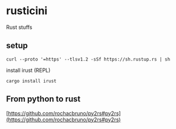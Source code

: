 # rusticini
Rust stuffs


setup
-----

````
curl --proto '=https' --tlsv1.2 -sSf https://sh.rustup.rs | sh
````

install irust (REPL)
````
cargo install irust
````


From python to rust
-------------------

[https://github.com/rochacbruno/py2rs#py2rs](https://github.com/rochacbruno/py2rs#py2rs)

